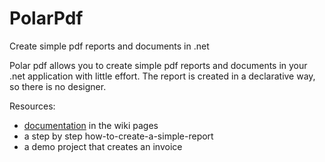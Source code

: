 # PolarPdf
Create simple pdf reports and documents in .net

Polar pdf allows you to create simple pdf reports and documents in your .net application with little effort.
The report is created in a declarative way, so there is no designer. 

Resources:
- [documentation](https://github.com/PascalDeclercq1964/PolarPdf/wiki/Documentation) in the wiki pages 
- a step by step how-to-create-a-simple-report
- a demo project that creates an invoice
